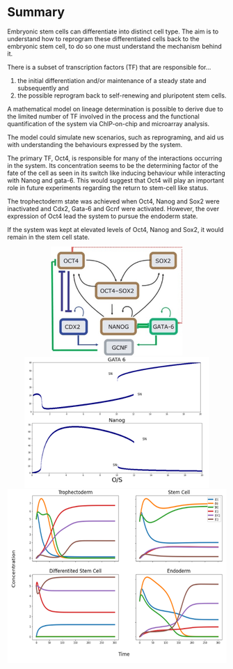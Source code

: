 # Summary
Embryonic stem cells can differentiate into distinct cell type. The aim is to understand how to reprogram these differentiated cells back to the embryonic stem cell, to do so one must understand the mechanism behind it. 

There is a subset of transcription factors (TF) that are responsible for...
1. the initial differentiation and/or maintenance of a steady state and subsequently and
2. the possible reprogram back to self-renewing and pluripotent stem cells. 

A mathematical model on lineage determination is possible to derive due to the limited number of TF involved in the process and the functional quantification of the system via ChIP-on-chip and microarray analysis.

The model could simulate new scenarios, such as reprograming, and aid us with understanding the behaviours expressed by the system.

The primary TF, Oct4, is responsible for many of the interactions occurring in the system. Its concentration seems to be the determining factor of the fate of the cell as seen in its switch like inducing behaviour while interacting with Nanog and gata-6. 
This would suggest that Oct4 will play an important role in future experiments regarding the return to stem-cell like status. 

The trophectoderm state was achieved when Oct4, Nanog and Sox2 were inactivated and Cdx2, Gata-6 and Gcnf were activated. 
However, the over expression of Oct4 lead the system to pursue the endoderm state. 

If the system was kept at elevated levels of Oct4, Nanog and Sox2, it would remain in the stem cell state. 


<p align="center">
  <img src="Images/Transcriptional factor interactions.png" height="250"/ >
  <img src="Images/Steady state model of Nanog and Gata 6.png" height="300"/ >
  <img src="Images/Transcriptional factors concentration over time_.png" height="400"/ >
  </p>
